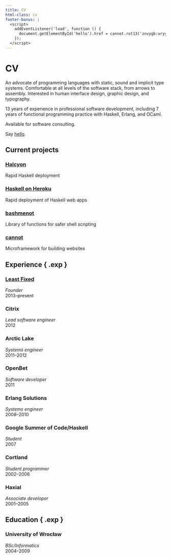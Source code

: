 ```yaml
---
title: CV
html-class: cv
footer-bonus: |
  <script>
    addEventListener('load', function () {
      document.getElementById('hello').href = cannot.rot13('znvygb:uryyb@zvrgrx.vb');
    });
  </script>
---
```



CV
==

An advocate of programming languages with static, sound and implicit type systems.  Comfortable at all levels of the software stack, from arrows to assembly.  Interested in human interface design, graphic design, and typography.

13 years of experience in professional software development, including 7 years of functional programming practice with Haskell, Erlang, and OCaml.

Available for software consulting.

Say <a href="" id="hello">hello</a>.


Current projects
----------------

### [Halcyon](http://halcyon.sh/)
Rapid Haskell deployment

### [Haskell on Heroku](http://haskellonheroku.com/)
Rapid deployment of Haskell web apps

### [bashmenot](https://github.com/mietek/bashmenot/)
Library of functions for safer shell scripting

### [cannot](https://github.com/mietek/cannot/)
Microframework for building websites


Experience { .exp }
----------

### [Least Fixed](http://leastfixed.com/)
_Founder_\
2013–present

### Citrix
_Lead software engineer_\
2012

### Arctic Lake
_Systems engineer_\
2011–2012

### OpenBet
_Software developer_\
2011

### Erlang Solutions
_Systems engineer_\
2008–2010

### Google Summer of Code/Haskell
_Student_\
2007

### Cortland
_Student programmer_\
2002–2006

### Haxial
_Associate developer_\
2001–2005


Education { .exp }
---------

### University of Wrocław
_BSc/Informatics_\
2004–2009
